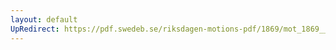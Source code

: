 ```yaml
---
layout: default
UpRedirect: https://pdf.swedeb.se/riksdagen-motions-pdf/1869/mot_1869__ak__00279/mot_1869__ak__00279_002.pdf
---
```

